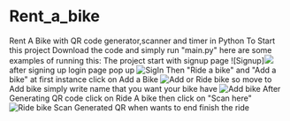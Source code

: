 # Rent_a_bike
 Rent A Bike with QR code generator,scanner and timer in Python
To Start this project Download the code
and simply run "main.py"
here are some examples of running this:
The project start with signup page
![Signup]<img src="C:\Users\hh\Desktop\RentABike-Signup.PNG">
after signing up 
login page pop up
![SigIn](C:\Users\hh\Desktop\RentABike-SignIN.PNG)
Then "Ride a bike" and "Add a bike"
at first instance click on Add a Bike
![Add or Ride bike](C:\Users\hh\Desktop\RentABikeOutput.PNG)
so move to Add bike
simply write name that you want your bike have
![Add bike](C:\Users\hh\Desktop\RentABikeOutput.PNG)
After Generating QR code
click on Ride A bike then click on "Scan here"
![Ride bike](C:\Users\hh\Desktop\RentABikeRide.PNG)
Scan Generated QR when wants to end finish the ride
